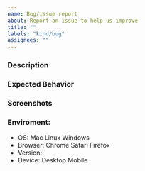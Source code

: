 ```yaml
---
name: Bug/issue report
about: Report an issue to help us improve
title: ""
labels: "kind/bug"
assignees: ""
---
```


### Description

<!-- A brief description of the issue.-->

### Expected Behavior

<!-- A brief description of what you expected to happen.-->

### Screenshots

<!--- Add screenshots, if applicable, to help explain your problem.-->

### Enviroment:

- OS: Mac Linux Windows
- Browser: Chrome Safari Firefox
- Version:
- Device: Desktop Mobile
